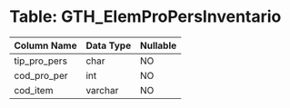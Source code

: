 # Table: GTH_ElemProPersInventario

| Column Name | Data Type | Nullable |
|-------------|-----------|----------|
| tip_pro_pers | char | NO |
| cod_pro_per | int | NO |
| cod_item | varchar | NO |
